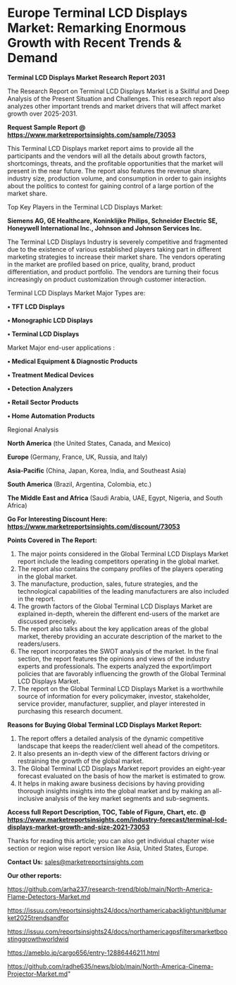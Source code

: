# Europe Terminal LCD Displays Market: Remarking Enormous Growth with Recent Trends & Demand

<strong>Terminal LCD Displays Market Research Report 2031</strong>

The Research Report on Terminal LCD Displays Market is a Skillful and Deep Analysis of the Present Situation and Challenges. This research report also analyzes other important trends and market drivers that will affect market growth over 2025-2031.

<strong>Request Sample Report @ <a href=https://www.marketreportsinsights.com/sample/73053>https://www.marketreportsinsights.com/sample/73053</a></strong>

This Terminal LCD Displays market report aims to provide all the participants and the vendors will all the details about growth factors, shortcomings, threats, and the profitable opportunities that the market will present in the near future. The report also features the revenue share, industry size, production volume, and consumption in order to gain insights about the politics to contest for gaining control of a large portion of the market share.

Top Key Players in the Terminal LCD Displays Market:

<strong>Siemens AG, GE Healthcare, Koninklijke Philips, Schneider Electric SE, Honeywell International Inc., Johnson and Johnson Services Inc.</strong>

The Terminal LCD Displays Industry is severely competitive and fragmented due to the existence of various established players taking part in different marketing strategies to increase their market share. The vendors operating in the market are profiled based on price, quality, brand, product differentiation, and product portfolio. The vendors are turning their focus increasingly on product customization through customer interaction.

Terminal LCD Displays Market Major Types are:

<strong>• TFT LCD Displays

• Monographic LCD Displays

• Terminal LCD Displays</strong>

Market Major end-user applications :

<strong>• Medical Equipment & Diagnostic Products

• Treatment Medical Devices

• Detection Analyzers

• Retail Sector Products

• Home Automation Products</strong>

Regional Analysis

</u><strong><b>North America</b></strong> (the United States, Canada, and Mexico)

<strong><b>Europe </b></strong>(Germany, France, UK, Russia, and Italy)

<strong><b>Asia-Pacific</b></strong> (China, Japan, Korea, India, and Southeast Asia)

<strong><b>South America</b></strong> (Brazil, Argentina, Colombia, etc.)

<strong><b>The Middle East and Africa</b></strong> (Saudi Arabia, UAE, Egypt, Nigeria, and South Africa)

<strong>Go For Interesting Discount Here: <a href=https://www.marketreportsinsights.com/discount/73053>https://www.marketreportsinsights.com/discount/73053</a></strong>

<strong>Points Covered in The Report:</strong>
<ol>
  <li>The major points considered in the Global Terminal LCD Displays Market report include the leading competitors operating in the global market.</li>
  <li>The report also contains the company profiles of the players operating in the global market.</li>
  <li>The manufacture, production, sales, future strategies, and the technological capabilities of the leading manufacturers are also included in the report.</li>
  <li>The growth factors of the Global Terminal LCD Displays Market are explained in-depth, wherein the different end-users of the market are discussed precisely.</li>
  <li>The report also talks about the key application areas of the global market, thereby providing an accurate description of the market to the readers/users.</li>
  <li>The report incorporates the SWOT analysis of the market. In the final section, the report features the opinions and views of the industry experts and professionals. The experts analyzed the export/import policies that are favorably influencing the growth of the Global Terminal LCD Displays Market.</li>
  <li>The report on the Global Terminal LCD Displays Market is a worthwhile source of information for every policymaker, investor, stakeholder, service provider, manufacturer, supplier, and player interested in purchasing this research document.</li>
</ol>
<strong>Reasons for Buying Global Terminal LCD Displays Market Report:</strong>

<ol>
  <li>The report offers a detailed analysis of the dynamic competitive landscape that keeps the reader/client well ahead of the competitors.</li>
  <li>It also presents an in-depth view of the different factors driving or restraining the growth of the global market.</li>
  <li>The Global Terminal LCD Displays Market report provides an eight-year forecast evaluated on the basis of how the market is estimated to grow.</li>
  <li>It helps in making aware business decisions by having providing thorough insights insights into the global market and by making an all-inclusive analysis of the key market segments and sub-segments.</li>
</ol>
<strong>Access full Report Description, TOC, Table of Figure, Chart, etc. @ <a href=https://www.marketreportsinsights.com/industry-forecast/terminal-lcd-displays-market-growth-and-size-2021-73053>https://www.marketreportsinsights.com/industry-forecast/terminal-lcd-displays-market-growth-and-size-2021-73053</a></strong>


Thanks for reading this article; you can also get individual chapter wise section or region wise report version like Asia, United States, Europe.

<strong>Contact Us:</strong>
sales@marketreportsinsights.com

<strong>Our other reports:</strong>

<a href=https://github.com/arha237/research-trend/blob/main/North-America-Flame-Detectors-Market.md>https://github.com/arha237/research-trend/blob/main/North-America-Flame-Detectors-Market.md</a>

<a href=https://issuu.com/reportsinsights24/docs/northamericabacklightunitblumarket2025trendsandfor>https://issuu.com/reportsinsights24/docs/northamericabacklightunitblumarket2025trendsandfor</a>

<a href=https://issuu.com/reportsinsights24/docs/northamericagpsfiltersmarketboostinggrowthworldwid>https://issuu.com/reportsinsights24/docs/northamericagpsfiltersmarketboostinggrowthworldwid</a>

<a href=https://ameblo.jp/cargo656/entry-12886446211.html>https://ameblo.jp/cargo656/entry-12886446211.html</a>

<a href=https://github.com/radhe635/news/blob/main/North-America-Cinema-Projector-Market.md>https://github.com/radhe635/news/blob/main/North-America-Cinema-Projector-Market.md</a>"
